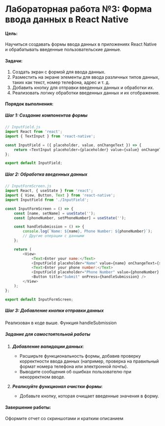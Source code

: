 # Лабораторная работа №3: Форма ввода данных в React Native

#### Цель:
Научиться создавать формы ввода данных в приложениях React Native и обрабатывать введенные пользовательские данные.

#### Задачи:
1. Создать экран с формой для ввода данных.
2. Разместить на экране элементы для ввода различных типов данных, таких как текст, номер телефона, адрес и т. д.
3. Добавить кнопку для отправки введенных данных и обработки их.
4. Реализовать логику обработки введенных данных и их отображение.

#### Порядок выполнения:

##### Шаг 1: Создание компонентов формы
```javascript
// InputField.js
import React from 'react';
import { TextInput } from 'react-native';

const InputField = ({ placeholder, value, onChangeText }) => {
    return <TextInput placeholder={placeholder} value={value} onChangeText={onChangeText} />;
};

export default InputField;
```

##### Шаг 2: Обработка введенных данных
```javascript
// InputFormScreen.js
import React, { useState } from 'react';
import { View, Button, Text } from 'react-native';
import InputField from './InputField';

const InputFormScreen = () => {
    const [name, setName] = useState('');
    const [phoneNumber, setPhoneNumber] = useState('');

    const handleSubmission = () => {
        console.log(`Name: ${name}, Phone Number: ${phoneNumber}`);
        // Другие операции с данными
    };

    return (
        <View>
            <Text>Enter your name:</Text>
            <InputField placeholder="Name" value={name} onChangeText={setName} />
            <Text>Enter your phone number:</Text>
            <InputField placeholder="Phone Number" value={phoneNumber} onChangeText={setPhoneNumber} />
            <Button title="Submit" onPress={handleSubmission} />
        </View>
    );
};

export default InputFormScreen;
```

##### Шаг 3: Добавление кнопки отправки данных
Реализован в коде выше. Функция handleSubmission

##### Задание для самостоятельной работы
1. ***Добавление валидации данных***:
   - Расширьте функциональность формы, добавив проверку корректности ввода данных (например, проверка на правильный формат номера телефона или электронной почты).
   - Выводите сообщения об ошибках пользователю при некорректном вводе.

2. ***Реализуйте функционал очистки формы***:
   - Добавьте кнопку, которая очищает введенные значения в форму.

#### Завершение работы:
Оформите отчет со скриншотами и кратким описанием